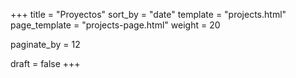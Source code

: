 +++
title = "Proyectos"
sort_by = "date"
template = "projects.html"
page_template = "projects-page.html"
weight = 20

paginate_by = 12

draft = false
+++
